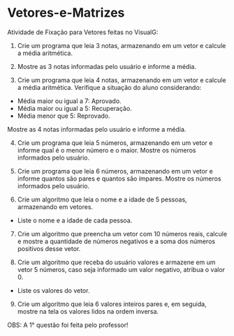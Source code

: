 # Vetores-e-Matrizes

Atividade de Fixação para Vetores feitas no VisualG:

1. Crie um programa que leia 3 notas, armazenando em um vetor e calcule a média aritmética. 

2. Mostre as 3 notas informadas pelo usuário e informe a média.

3. Crie um programa que leia 4 notas, armazenando em um vetor e calcule a média aritmética. 
 Verifique a situação do aluno considerando: 
 - Média maior ou igual a 7: Aprovado. 
 - Média maior ou igual a 5: Recuperação. 
 - Média menor que 5: Reprovado. 
 
 Mostre as 4 notas informadas pelo usuário e informe a média. 
 
 4. Crie um programa que leia 5 números, armazenando em um vetor e informe qual é o menor número e o maior. 
 Mostre os números informados pelo usuário.
 
 5. Crie um programa que leia 6 números, armazenando em um vetor e informe quantos são pares e quantos são ímpares. 
 Mostre os números informados pelo usuário. 
 
 6. Crie um algoritmo que leia o nome e a idade de 5 pessoas, armazenando em vetores. 
  - Liste o nome e a idade de cada pessoa.
 
 7. Crie um algoritmo que preencha um vetor com 10 números reais, calcule e mostre a quantidade de números negativos e a soma dos números positivos desse vetor. 
 
 8. Crie um algoritmo que receba do usuário valores e armazene em um vetor 5 números, caso seja informado um valor negativo, atribua o valor 0.  
  - Liste os valores do vetor. 
  
 9. Crie um algoritmo que leia 6 valores inteiros pares e, em seguida, mostre na tela os valores lidos na ordem inversa. 
 
 OBS: A 1° questão foi feita pelo professor!
